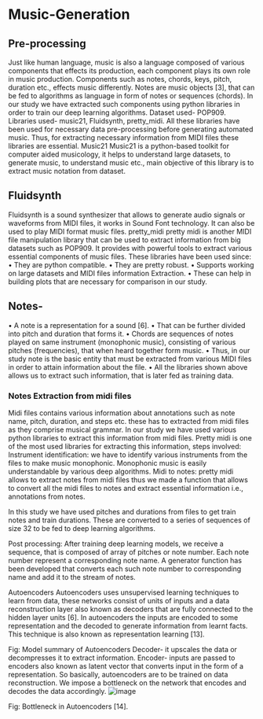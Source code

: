 # Music-Generation
## Pre-processing
Just like human language, music is also a language composed of various components that effects its production, each component plays its own role in music production. Components such as notes, chords, keys, pitch, duration etc., effects music differently. Notes are music objects [3], that can be fed to algorithms as language in form of notes or sequences (chords). In our study we have extracted such components using python libraries in order to train our deep learning algorithms.
Dataset used- POP909.
Libraries used- music21, Fluidsynth, pretty_midi.
All these libraries have been used for necessary data pre-processing before generating automated music. Thus, for extracting necessary information from MIDI files these libraries are essential.
Music21
Music21 is a python-based toolkit for computer aided musicology, it helps to understand large datasets, to generate music, to understand music etc., main objective of this library is to extract music notation from dataset.


## Fluidsynth
Fluidsynth is a sound synthesizer that allows to generate audio signals or waveforms from MIDI files, it works in Sound Font technology. It can also be used to play MIDI format music files.
pretty_midi
pretty midi is another MIDI file manipulation library that can be used to extract information from big datasets such as POP909. It provides with powerful tools to extract various essential components of music files.
These libraries have been used since:
•	They are python compatible.
•	They are pretty robust.
•	Supports working on large datasets and MIDI files information Extraction.
•	These can help in building plots that are necessary for comparison in our study.
## Notes-
•	A note is a representation for a sound [6].
•	That can be further divided into pitch and duration that forms it.
•	Chords are sequences of notes played on same instrument (monophonic music), consisting of various pitches (frequencies), that when heard together form music. 
•	Thus, in our study note is the basic entity that must be extracted from various MIDI files in order to attain information about the file.
•	All the libraries shown above allows us to extract such information, that is later fed as training data.
### Notes Extraction from midi files
Midi files contains various information about annotations such as note name, pitch, duration, and steps etc. these has to extracted from midi files as they comprise musical grammar. In our study we have used various python libraries to extract this information from midi files. 
Pretty midi is one of the most used libraries for extracting this information, steps involved:
Instrument identification: we have to identify various instruments from the files to make music monophonic. Monophonic music is easily understandable by various deep algorithms.
Midi to notes: pretty midi allows to extract notes from midi files thus we made a function that allows to convert all the midi files to notes and extract essential information i.e., annotations from notes.
 
In this study we have used pitches and durations from files to get train notes and train durations. These are converted to a series of sequences of size 32 to be fed to deep learning algorithms.

Post processing:
After training deep learning models, we receive a sequence, that is composed of array of pitches or note number. Each note number represent a corresponding note name. A generator function has been developed that converts each such note number to corresponding name and add it to the stream of notes. 

Autoencoders
Autoencoders uses unsupervised learning techniques to learn from data, these networks consist of units of inputs and a data reconstruction layer also known as decoders that are fully connected to the hidden layer units [6]. In autoencoders the inputs are encoded to some representation and the decoded to generate information from learnt facts. This technique is also known as representation learning [13]. 
 
Fig: Model summary of Autoencoders
Decoder- it upscales the data or decompresses it to extract information.
Encoder- inputs are passed to encoders also known as latent vector that converts input in the form of a representation.
So basically, autoencoders are to be trained on data reconstruction. We impose a bottleneck on the network that encodes and decodes the data accordingly.
 ![image](https://github.com/user-attachments/assets/5c63d9ba-690c-4127-89e1-67be7360762c)

Fig: Bottleneck in Autoencoders [14].


